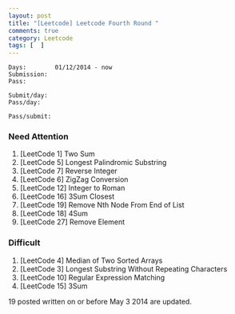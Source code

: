 ```yaml
---
layout: post
title: "[Leetcode] Leetcode Fourth Round "
comments: true
category: Leetcode
tags: [  ]
---
```


    Days:        01/12/2014 - now
    Submission:  
    Pass:        
    
    Submit/day:  
    Pass/day:    
    
    Pass/submit: 

### Need Attention

1. [LeetCode 1] Two Sum
1. [LeetCode 5] Longest Palindromic Substring
1. [LeetCode 7] Reverse Integer
1. [LeetCode 6] ZigZag Conversion
1. [LeetCode 12] Integer to Roman
1. [LeetCode 16] 3Sum Closest
1. [LeetCode 19] Remove Nth Node From End of List
1. [LeetCode 18] 4Sum
1. [LeetCode 27] Remove Element

### Difficult

1. [LeetCode 4] Median of Two Sorted Arrays
1. [LeetCode 3] Longest Substring Without Repeating Characters
1. [LeetCode 10] Regular Expression Matching
1. [LeetCode 15] 3Sum

19 posted written on or before May 3 2014 are updated. 
